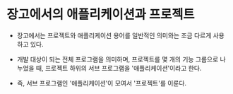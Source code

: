 # 장고에서의 애플리케이션과 프로젝트

- 장고에서는 프로젝트와 애플리케이션 용어를 일반적인 의미와는 조금 다르게 사용하고 있다.

- 개발 대상이 되는 전체 프로그램을 의미하며, 프로젝트를 몇 개의 기능 그룹으로 나누었을 때, 프로젝트 하위의 서브 프로그램을 '애플리케이션'이라고 한다.
- 즉, 서브 프로그램인 '애플리케이션'이 모여서 '프로젝트'를 이룬다.

